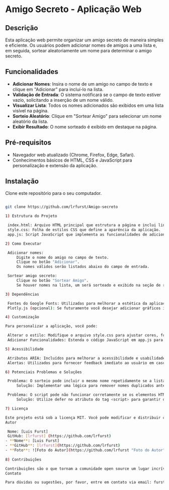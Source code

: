 # Amigo Secreto - Aplicação Web

## Descrição

Esta aplicação web permite organizar um amigo secreto de maneira simples e eficiente. Os usuários podem adicionar nomes de amigos a uma lista e, em seguida, sortear aleatoriamente um nome para determinar o amigo secreto.

## Funcionalidades

- **Adicionar Nomes**: Insira o nome de um amigo no campo de texto e clique em "Adicionar" para incluí-lo na lista.
- **Validação de Entrada**: O sistema notificará se o campo de texto estiver vazio, solicitando a inserção de um nome válido.
- **Visualizar Lista**: Todos os nomes adicionados são exibidos em uma lista visível na página.
- **Sorteio Aleatório**: Clique em "Sortear Amigo" para selecionar um nome aleatório da lista.
- **Exibir Resultado**: O nome sorteado é exibido em destaque na página.

## Pré-requisitos

- Navegador web atualizado (Chrome, Firefox, Edge, Safari).
- Conhecimentos básicos de HTML, CSS e JavaScript para personalização e extensão da aplicação.

## Instalação

Clone este repositório para o seu computador.
   ```bash

   git clone https://github.com/lrfurst/Amigo-secreto

1) Estrutura do Projeto

    index.html: Arquivo HTML principal que estrutura a página e inclui links para os arquivos CSS e JavaScript.
    style.css: Folha de estilos CSS que define a aparência da aplicação.
    app.js: Script JavaScript que implementa as funcionalidades de adicionar nomes, validar entradas e realizar o sorteio.

2) Como Executar

    Adicionar nomes:
        Digite o nome do amigo no campo de texto.
        Clique no botão "Adicionar".
        Os nomes válidos serão listados abaixo do campo de entrada.

    Sortear amigo secreto:
        Clique no botão "Sortear Amigo".
        Se houver nomes na lista, um será sorteado e exibido na seção de resultados.

3) Dependências

    Fontes do Google Fonts: Utilizadas para melhorar a estética da aplicação (Inter e Merriweather).
    Plotly.js (opcional): Se futuramente você desejar adicionar gráficos interativos para visualização de dados.

4) Customização

Para personalizar a aplicação, você pode:

    Alterar o estilo: Modifique o arquivo style.css para ajustar cores, fontes e disposição dos elementos.
    Adicionar Funcionalidades: Estenda o código JavaScript em app.js para incluir novas funcionalidades, como limpar a lista ou adicionar categorias ao sorteio.

5) Acessibilidade

    Atributos ARIA: Incluídos para melhorar a acessibilidade e usabilidade por dispositivos assistivos.
    Alertas: Utilizados para fornecer feedback imediato ao usuário em caso de entradas inválidas.

6) Potenciais Problemas e Soluções

    Problema: O sorteio pode incluir o mesmo nome repetidamente se a lista tiver entradas duplicadas.
        Solução: Implementar uma lógica para remover nomes duplicados antes do sorteio.

    Problema: O script pode não funcionar corretamente se os elementos HTML não forem carregados antes da execução do JavaScript.
        Solução: Utilize defer no atributo do tag <script> para garantir que o script seja executado após o carregamento do HTML.

7) Licença

Este projeto está sob a licença MIT. Você pode modificar e distribuir conforme necessário, desde que o aviso de copyright seja mantido.
Autor

    Nome: [Luis Furst]
    GitHub: [lrfurst] (https://github.com/lrfurst)
- **Nome**: [Luis Furst]
- **GitHub**: [lrfurst](https://github.com/lrfurst)
- **Foto**: ![Foto do Autor](https://github.com/lrfurst "Foto do Autor")
    
8) Contribuições

Contribuições são o que tornam a comunidade open source um lugar incrível para aprender, inspirar e criar. Qualquer contribuição para este projeto é muito bem-vinda!
Contato

Para dúvidas ou sugestões, por favor, entre em contato via email: furst.luis@email.com.

